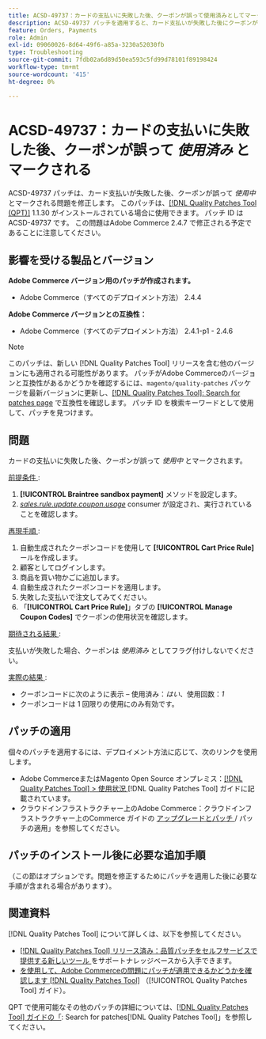 ```yaml
---
title: ACSD-49737：カードの支払いに失敗した後、クーポンが誤って使用済みとしてマークされる
description: ACSD-49737 パッチを適用すると、カード支払いが失敗した後にクーポンが誤って使用済みとしてマークされるAdobe Commerceの問題を修正できます。
feature: Orders, Payments
role: Admin
exl-id: 09060026-8d64-49f6-a85a-3230a52030fb
type: Troubleshooting
source-git-commit: 7fdb02a6d89d50ea593c5fd99d78101f89198424
workflow-type: tm+mt
source-wordcount: '415'
ht-degree: 0%

---
```


# ACSD-49737：カードの支払いに失敗した後、クーポンが誤って *使用済み* とマークされる

ACSD-49737 パッチは、カード支払いが失敗した後、クーポンが誤って *使用中* とマークされる問題を修正します。 このパッチは、[[!DNL Quality Patches Tool (QPT)]](https://experienceleague.adobe.com/en/docs/commerce-operations/tools/quality-patches-tool/quality-patches-tool-to-self-serve-quality-patches) 1.1.30 がインストールされている場合に使用できます。 パッチ ID は ACSD-49737 です。 この問題はAdobe Commerce 2.4.7 で修正される予定であることに注意してください。

## 影響を受ける製品とバージョン

**Adobe Commerce バージョン用のパッチが作成されます。**

* Adobe Commerce（すべてのデプロイメント方法） 2.4.4

**Adobe Commerce バージョンとの互換性：**

* Adobe Commerce（すべてのデプロイメント方法） 2.4.1-p1 - 2.4.6

>[!NOTE]
>
>このパッチは、新しい [!DNL Quality Patches Tool] リリースを含む他のバージョンにも適用される可能性があります。 パッチがAdobe Commerceのバージョンと互換性があるかどうかを確認するには、`magento/quality-patches` パッケージを最新バージョンに更新し、[[!DNL Quality Patches Tool]: Search for patches page](https://experienceleague.adobe.com/tools/commerce-quality-patches/index.html) で互換性を確認します。 パッチ ID を検索キーワードとして使用して、パッチを見つけます。

## 問題

カードの支払いに失敗した後、クーポンが誤って *使用中* とマークされます。

<u> 前提条件 </u>:

1. **[!UICONTROL Braintree sandbox payment]** メソッドを設定します。
1. [*sales.rule.update.coupon.usage*](https://experienceleague.adobe.com/docs/commerce-operations/configuration-guide/message-queues/consumers.html?lang=en) consumer が設定され、実行されていることを確認します。

<u> 再現手順 </u>:

1. 自動生成されたクーポンコードを使用して **[!UICONTROL Cart Price Rule]** ールを作成します。
1. 顧客としてログインします。
1. 商品を買い物かごに追加します。
1. 自動生成されたクーポンコードを適用します。
1. 失敗した支払いで注文してみてください。
1. 「**[!UICONTROL Cart Price Rule]**」タブの **[!UICONTROL Manage Coupon Codes]** でクーポンの使用状況を確認します。

<u> 期待される結果 </u>:

支払いが失敗した場合、クーポンは *使用済み* としてフラグ付けしないでください。

<u> 実際の結果 </u>:

* クーポンコードに次のように表示 – 使用済み：*はい*、使用回数：*1*
* クーポンコードは 1 回限りの使用にのみ有効です。

## パッチの適用

個々のパッチを適用するには、デプロイメント方法に応じて、次のリンクを使用します。

* Adobe CommerceまたはMagento Open Source オンプレミス：[[!DNL Quality Patches Tool] > 使用状況 ](/help/tools/quality-patches-tool/usage.md)[!DNL Quality Patches Tool] ガイドに記載されています。
* クラウドインフラストラクチャー上のAdobe Commerce：クラウドインフラストラクチャー上のCommerce ガイドの [ アップグレードとパッチ ](https://experienceleague.adobe.com/docs/commerce-cloud-service/user-guide/develop/upgrade/apply-patches.html)/ パッチの適用」を参照してください。

## パッチのインストール後に必要な追加手順

（この節はオプションです。問題を修正するためにパッチを適用した後に必要な手順が含まれる場合があります）。 

## 関連資料

[!DNL Quality Patches Tool] について詳しくは、以下を参照してください。

* [[!DNL Quality Patches Tool]  リリース済み：品質パッチをセルフサービスで提供する新しいツール ](https://experienceleague.adobe.com/en/docs/commerce-operations/tools/quality-patches-tool/quality-patches-tool-to-self-serve-quality-patches) をサポートナレッジベースから入手できます。
* [ を使用して、Adobe Commerceの問題にパッチが適用できるかどうかを確認します  [!DNL Quality Patches Tool]](/help/tools/quality-patches-tool/patches-available-in-qpt/check-patch-for-magento-issue-with-magento-quality-patches.md) （[!UICONTROL Quality Patches Tool] ガイド）。


QPT で使用可能なその他のパッチの詳細については、[[!DNL Quality Patches Tool] ガイドの「](https://experienceleague.adobe.com/tools/commerce-quality-patches/index.html): Search for patches[!DNL Quality Patches Tool]」を参照してください。
